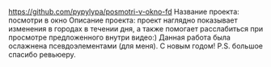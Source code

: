 https://github.com/pypylypa/posmotri-v-okno-fd
Название проекта: посмотри в окно
Описание проекта: проект наглядно показывает изменения в городах в течении дня,
а также помогает расслабиться при просмотре предложенного внутри видео:)
Данная работа была ослажнена псевдоэлементами (для меня).
С новым годом!
P.S. большое спасибо ревьюеру.
